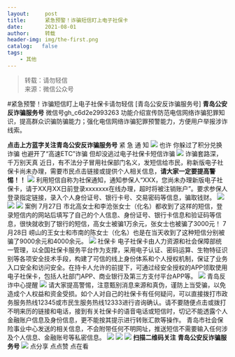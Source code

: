 ```yaml
---
layout:     post
title:      紧急预警！诈骗短信盯上电子社保卡
date:       2021-08-01
author:     转载
header-img: img/the-first.png
catalog:   false
tags:
    - 其他
---
```


<blockquote><p>转载：请勿轻信<br>
来源：微信公众号</p></blockquote>

#紧急预警！诈骗短信盯上电子社保卡请勿轻信
[青岛公安反诈骗服务号]
**青岛公安反诈骗服务号**
微信号gh_c6d2e2993263
功能介绍宣传防范电信网络诈骗犯罪知识，提高群众识骗防骗能力；强化电信网络诈骗犯罪预警能力，方便用户举报涉诈线索。

**点击上方蓝字关注青岛公安反诈骗服务号**
紧
急
通
知
![]({{site.baseurl}}/postimg/yFEBrnTSZyq70S6d2EgTFVf3Dzb19icO3pLVVpaeAnKIeF4Oe7zaSQCAlsLW7bib3Dpa377mQt5q6ClicYpxVOkMQ.png)
也许
你躲过了积分兑换诈骗
也避开了“高速ETC”诈骗
但却没逃过电子社保卡短信诈骗
![]({{site.baseurl}}/postimg/yFEBrnTSZyq70S6d2EgTFVf3Dzb19icO3SOgVUpKdynib4MLP1lUiacX6cko1rdrmtb6gyNVsUVBJJsCn7t48xUdA.png)
诈骗套路深，千万别天真
近日，有不法分子冒用社保部门名义，发短信给市民，称新版电子社保卡尚未办理，需要市民点击链接或提供个人相关信息，**请大家一定要提高警惕！！**
![]({{site.baseurl}}/postimg/SQy6GkyVO2R61Yb10Tia5baYicx61DXB2HdZWrcOicTsKeCUK4ElmGAR6GQXrKAcFF6B1icEhzWqBp3aJibe2yQhQQw.jpeg)
利用短信自称为社保通知，通知参保人“XXX，您尚未办理新版电子社保卡，请于XX月XX日前登录xxxxxxx在线办理，超时将被注销账户”。要求参保人登录指定链接，录入个人身份证号、银行卡号、交易密码等信息，骗取钱财。
![]({{site.baseurl}}/postimg/SQy6GkyVO2R61Yb10Tia5baYicx61DXB2HYHCzjvDz2a7C9WZd7wY8nQzLjliaaRF0rZUVC21Y1qTemu4DaD3MMXw.png)
![]({{site.baseurl}}/postimg/SQy6GkyVO2R61Yb10Tia5baYicx61DXB2HRyYLR4szsI1wBWJzsUt97G9jafibVYCawZIS7ZdVozlBmzAia26PK3ibw.png)
![]({{site.baseurl}}/postimg/d3G5E8SstSgia5cq7QgMfn0vmEYNvlhrMbIKpagBzTDj9dFmteSJPYbgE2YXzGqQHF2hibYMVB5kxnx8N8zJUiaaA.png)
案例
7月27日
市北高女士和李沧张女士（化名）都收到了这样的短信，登录短信内的网站后填写了自己的个人信息、身份证号、银行卡信息和验证码等信息，很快就收到了银行的短信，高女士被骗1万余元，张女士也被骗了3000元！
7月28日
崂山的王女士和市南的陈女士（化名）也是在当天收到了这种短信分别被骗了9000余元和4000余元。
![]({{site.baseurl}}/postimg/o54M721zYeTPuicPud4vAKK1ELDEicgMJWAkADnyQwKvsOn79XHVlDcKvTwOpUkW8Sfc5PiczEVN1RXNZ41pSbJ4Q.png)
社保卡
电子社保卡由人力资源和社会保障部统一管理，以全国社保卡服务平台作为支撑，采用电子认证、密码运算、生物特征识别等各项安全技术手段，构建了可信的线上身份体系和个人授权机制，保证了业务入口安全和访问安全。在持卡人允许的前提下，可通过经安全授权的APP领取使用电子社保卡，包括人社部门APP、商业银行及第三方支付平台APP等。
![]({{site.baseurl}}/postimg/d3G5E8SstSgia5cq7QgMfn0vmEYNvlhrMbZSUt6riaWldd2AoH1icVbjBRKYNDCISuvXfTqmFpQ048ib9iagGW3WxVQ.png)
青岛反诈中心提醒
![]({{site.baseurl}}/postimg/d3G5E8SstSgia5cq7QgMfn0vmEYNvlhrMbZSUt6riaWldd2AoH1icVbjBRKYNDCISuvXfTqmFpQ048ib9iagGW3WxVQ.png)
请大家提高警惕，注意甄别消息来源和真伪，谨防上当受骗，以免造成个人权益和资金受损。如个人对自己的社保卡有任何疑问，可以直接拨打市政务服务热线12345或市民生服务热线12333进行咨询确认。请不要随便点击或拨打不明来历的链接和电话，接到有关社保卡的语音电话或短信时，切记不能透露个人金融账户信息及身份信息，更不能按其提示进行转账汇款等操作。
青岛市社会保险事业中心发送的相关信息，不会附带任何不明网址，推送短信不需要输入任何涉及个人信息、金融账号等私密信息。
![]({{site.baseurl}}/postimg/d3G5E8SstSgia5cq7QgMfn0vmEYNvlhrMbIKpagBzTDj9dFmteSJPYbgE2YXzGqQHF2hibYMVB5kxnx8N8zJUiaaA.png)
![]({{site.baseurl}}/postimg/6xI4h676QXzia5naazW6wFR5ml91zib85OnAdBFSTibic8yWLuWic1rKJBicwSgnqzI9icFMSpImia2H4zZhqLVTr724UA.png)
![]({{site.baseurl}}/postimg/1GjWwxYB3dk0QR6pndF2SISfW55mAuAxDQOiaC2Geq1kE9oibrv0xIEyiazCyo7VubILLicuLicBW77qleN0GPJOTAQ.jpeg)
**扫描二维码关注**
**青岛公安反诈骗服务号**
![]({{site.baseurl}}/postimg/6xI4h676QXzia5naazW6wFR5ml91zib85O2ObvfHFG7tH1qAI6iakIGohmLu4siar1ZzMiawQ7QicgfyZFjriavRic3M6Q.png)
点分享
点点赞
点在看
